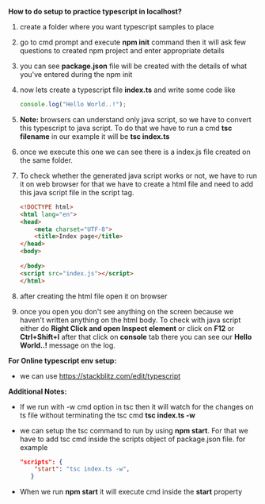 

**How to do setup to practice typescript in localhost?**

1. create a folder where you want typescript samples to place

2. go to cmd prompt and execute **npm init** command then it will ask few questions to created npm project and enter appropriate details

3. you can see **package.json** file will be created with the details of what you've entered during the npm init

4. now lets create a typescript file **index.ts** and write some code like

   ```typescript
   console.log("Hello World..!");
   ```

5. **Note:** browsers can understand only java script, so we have to convert this typescript to java script. To do that we have to run a cmd **tsc filename** in our example it will be **tsc index.ts**

6. once we execute this one we can see there is a index.js file created on the same folder.

7. To check whether the generated java script works or not,  we have to run it on web browser for that we have to create a html file and need to add this java script file in the script tag.

   ```html
   <!DOCTYPE html>
   <html lang="en">
   <head>
       <meta charset="UTF-8">
       <title>Index page</title>
   </head>
   <body>
       
   </body>
   <script src="index.js"></script>
   </html>
   ```

8. after creating the html file open it on browser

9. once you open you don't see anything on the screen because we haven't written anything on the html body. To check with java script either do **Right Click and open Inspect element** or click on **F12** or **Ctrl+Shift+I** after that click on **console** tab there you can see our **Hello World..!** message on the log.



**For Online typescript env setup:**

- we can use https://stackblitz.com/edit/typescript



**Additional Notes:**

- If we run with -w cmd option in tsc then it will watch for the changes on ts file without terminating the tsc cmd  **tsc index.ts -w**

- we can setup the tsc command to run by using **npm start**. For that we have to add tsc cmd inside the scripts object of package.json file. for example

  ```json
  "scripts": {
      "start": "tsc index.ts -w",
     }
  ```

- When we run **npm start** it will execute cmd inside the **start** property

 